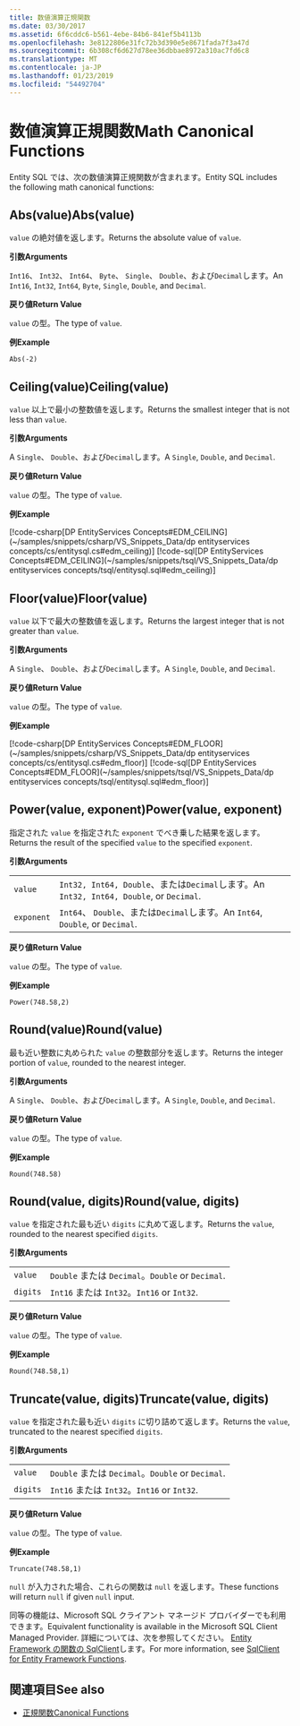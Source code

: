 ```yaml
---
title: 数値演算正規関数
ms.date: 03/30/2017
ms.assetid: 6f6cddc6-b561-4ebe-84b6-841ef5b4113b
ms.openlocfilehash: 3e8122806e31fc72b3d390e5e8671fada7f3a47d
ms.sourcegitcommit: 6b308cf6d627d78ee36dbbae8972a310ac7fd6c8
ms.translationtype: MT
ms.contentlocale: ja-JP
ms.lasthandoff: 01/23/2019
ms.locfileid: "54492704"
---
```

# <a name="math-canonical-functions"></a><span data-ttu-id="e636a-102">数値演算正規関数</span><span class="sxs-lookup"><span data-stu-id="e636a-102">Math Canonical Functions</span></span>

<span data-ttu-id="e636a-103">Entity SQL では、次の数値演算正規関数が含まれます。</span><span class="sxs-lookup"><span data-stu-id="e636a-103">Entity SQL includes the following math canonical functions:</span></span>
  
## <a name="absvalue"></a><span data-ttu-id="e636a-104">Abs(value)</span><span class="sxs-lookup"><span data-stu-id="e636a-104">Abs(value)</span></span>

<span data-ttu-id="e636a-105">`value` の絶対値を返します。</span><span class="sxs-lookup"><span data-stu-id="e636a-105">Returns the absolute value of `value`.</span></span>

<span data-ttu-id="e636a-106">**引数**</span><span class="sxs-lookup"><span data-stu-id="e636a-106">**Arguments**</span></span>

<span data-ttu-id="e636a-107">`Int16`、 `Int32`、 `Int64`、 `Byte`、 `Single`、 `Double`、および`Decimal`します。</span><span class="sxs-lookup"><span data-stu-id="e636a-107">An `Int16`, `Int32`, `Int64`, `Byte`, `Single`, `Double`, and `Decimal`.</span></span>

<span data-ttu-id="e636a-108">**戻り値**</span><span class="sxs-lookup"><span data-stu-id="e636a-108">**Return Value**</span></span>

<span data-ttu-id="e636a-109">`value` の型。</span><span class="sxs-lookup"><span data-stu-id="e636a-109">The type of `value`.</span></span>

<span data-ttu-id="e636a-110">**例**</span><span class="sxs-lookup"><span data-stu-id="e636a-110">**Example**</span></span>

`Abs(-2)`

## <a name="ceilingvalue"></a><span data-ttu-id="e636a-111">Ceiling(value)</span><span class="sxs-lookup"><span data-stu-id="e636a-111">Ceiling(value)</span></span>

<span data-ttu-id="e636a-112">`value` 以上で最小の整数値を返します。</span><span class="sxs-lookup"><span data-stu-id="e636a-112">Returns the smallest integer that is not less than `value`.</span></span>

<span data-ttu-id="e636a-113">**引数**</span><span class="sxs-lookup"><span data-stu-id="e636a-113">**Arguments**</span></span>

<span data-ttu-id="e636a-114">A `Single`、 `Double`、および`Decimal`します。</span><span class="sxs-lookup"><span data-stu-id="e636a-114">A `Single`, `Double`, and `Decimal`.</span></span>

<span data-ttu-id="e636a-115">**戻り値**</span><span class="sxs-lookup"><span data-stu-id="e636a-115">**Return Value**</span></span>

<span data-ttu-id="e636a-116">`value` の型。</span><span class="sxs-lookup"><span data-stu-id="e636a-116">The type of `value`.</span></span>

<span data-ttu-id="e636a-117">**例**</span><span class="sxs-lookup"><span data-stu-id="e636a-117">**Example**</span></span>

[!code-csharp[DP EntityServices Concepts#EDM_CEILING](~/samples/snippets/csharp/VS_Snippets_Data/dp entityservices concepts/cs/entitysql.cs#edm_ceiling)]
[!code-sql[DP EntityServices Concepts#EDM_CEILING](~/samples/snippets/tsql/VS_Snippets_Data/dp entityservices concepts/tsql/entitysql.sql#edm_ceiling)]

## <a name="floorvalue"></a><span data-ttu-id="e636a-118">Floor(value)</span><span class="sxs-lookup"><span data-stu-id="e636a-118">Floor(value)</span></span>

<span data-ttu-id="e636a-119">`value` 以下で最大の整数値を返します。</span><span class="sxs-lookup"><span data-stu-id="e636a-119">Returns the largest integer that is not greater than `value`.</span></span>

<span data-ttu-id="e636a-120">**引数**</span><span class="sxs-lookup"><span data-stu-id="e636a-120">**Arguments**</span></span>

<span data-ttu-id="e636a-121">A `Single`、 `Double`、および`Decimal`します。</span><span class="sxs-lookup"><span data-stu-id="e636a-121">A `Single`, `Double`, and `Decimal`.</span></span>

<span data-ttu-id="e636a-122">**戻り値**</span><span class="sxs-lookup"><span data-stu-id="e636a-122">**Return Value**</span></span>

<span data-ttu-id="e636a-123">`value` の型。</span><span class="sxs-lookup"><span data-stu-id="e636a-123">The type of `value`.</span></span>

<span data-ttu-id="e636a-124">**例**</span><span class="sxs-lookup"><span data-stu-id="e636a-124">**Example**</span></span>

[!code-csharp[DP EntityServices Concepts#EDM_FLOOR](~/samples/snippets/csharp/VS_Snippets_Data/dp entityservices concepts/cs/entitysql.cs#edm_floor)]
[!code-sql[DP EntityServices Concepts#EDM_FLOOR](~/samples/snippets/tsql/VS_Snippets_Data/dp entityservices concepts/tsql/entitysql.sql#edm_floor)]

## <a name="powervalue-exponent"></a><span data-ttu-id="e636a-125">Power(value, exponent)</span><span class="sxs-lookup"><span data-stu-id="e636a-125">Power(value, exponent)</span></span>

<span data-ttu-id="e636a-126">指定された `value` を指定された `exponent` でべき乗した結果を返します。</span><span class="sxs-lookup"><span data-stu-id="e636a-126">Returns the result of the specified `value` to the specified `exponent`.</span></span>

<span data-ttu-id="e636a-127">**引数**</span><span class="sxs-lookup"><span data-stu-id="e636a-127">**Arguments**</span></span>

|  |  |
|--|--|
|`value` | <span data-ttu-id="e636a-128">`Int32, Int64, Double`、または`Decimal`します。</span><span class="sxs-lookup"><span data-stu-id="e636a-128">An `Int32, Int64, Double`, or `Decimal`.</span></span> |
|`exponent` | <span data-ttu-id="e636a-129">`Int64`、 `Double`、または`Decimal`します。</span><span class="sxs-lookup"><span data-stu-id="e636a-129">An `Int64`, `Double`, or `Decimal`.</span></span> |

<span data-ttu-id="e636a-130">**戻り値**</span><span class="sxs-lookup"><span data-stu-id="e636a-130">**Return Value**</span></span>

<span data-ttu-id="e636a-131">`value` の型。</span><span class="sxs-lookup"><span data-stu-id="e636a-131">The type of `value`.</span></span>

<span data-ttu-id="e636a-132">**例**</span><span class="sxs-lookup"><span data-stu-id="e636a-132">**Example**</span></span>

`Power(748.58,2)`

## <a name="roundvalue"></a><span data-ttu-id="e636a-133">Round(value)</span><span class="sxs-lookup"><span data-stu-id="e636a-133">Round(value)</span></span>

<span data-ttu-id="e636a-134">最も近い整数に丸められた `value` の整数部分を返します。</span><span class="sxs-lookup"><span data-stu-id="e636a-134">Returns the integer portion of `value`, rounded to the nearest integer.</span></span>

<span data-ttu-id="e636a-135">**引数**</span><span class="sxs-lookup"><span data-stu-id="e636a-135">**Arguments**</span></span>

<span data-ttu-id="e636a-136">A `Single`、 `Double`、および`Decimal`します。</span><span class="sxs-lookup"><span data-stu-id="e636a-136">A `Single`, `Double`, and `Decimal`.</span></span>

<span data-ttu-id="e636a-137">**戻り値**</span><span class="sxs-lookup"><span data-stu-id="e636a-137">**Return Value**</span></span>

<span data-ttu-id="e636a-138">`value` の型。</span><span class="sxs-lookup"><span data-stu-id="e636a-138">The type of `value`.</span></span>

<span data-ttu-id="e636a-139">**例**</span><span class="sxs-lookup"><span data-stu-id="e636a-139">**Example**</span></span>

`Round(748.58)`

## <a name="roundvalue-digits"></a><span data-ttu-id="e636a-140">Round(value, digits)</span><span class="sxs-lookup"><span data-stu-id="e636a-140">Round(value, digits)</span></span>

<span data-ttu-id="e636a-141">`value` を指定された最も近い `digits` に丸めて返します。</span><span class="sxs-lookup"><span data-stu-id="e636a-141">Returns the `value`, rounded to the nearest specified `digits`.</span></span>

<span data-ttu-id="e636a-142">**引数**</span><span class="sxs-lookup"><span data-stu-id="e636a-142">**Arguments**</span></span>

|  |  |
|--|--|
|`value`|<span data-ttu-id="e636a-143">`Double` または `Decimal`。</span><span class="sxs-lookup"><span data-stu-id="e636a-143">`Double` or `Decimal`.</span></span>|
|`digits`|<span data-ttu-id="e636a-144">`Int16` または `Int32`。</span><span class="sxs-lookup"><span data-stu-id="e636a-144">`Int16` or `Int32`.</span></span>|

<span data-ttu-id="e636a-145">**戻り値**</span><span class="sxs-lookup"><span data-stu-id="e636a-145">**Return Value**</span></span>

<span data-ttu-id="e636a-146">`value` の型。</span><span class="sxs-lookup"><span data-stu-id="e636a-146">The type of `value`.</span></span>

<span data-ttu-id="e636a-147">**例**</span><span class="sxs-lookup"><span data-stu-id="e636a-147">**Example**</span></span>

`Round(748.58,1)`

## <a name="truncatevalue-digits"></a><span data-ttu-id="e636a-148">Truncate(value, digits)</span><span class="sxs-lookup"><span data-stu-id="e636a-148">Truncate(value, digits)</span></span>

<span data-ttu-id="e636a-149">`value` を指定された最も近い `digits` に切り詰めて返します。</span><span class="sxs-lookup"><span data-stu-id="e636a-149">Returns the `value`, truncated to the nearest specified `digits`.</span></span>

<span data-ttu-id="e636a-150">**引数**</span><span class="sxs-lookup"><span data-stu-id="e636a-150">**Arguments**</span></span>

|  |  |
|--|--|
|`value`|<span data-ttu-id="e636a-151">`Double` または `Decimal`。</span><span class="sxs-lookup"><span data-stu-id="e636a-151">`Double` or `Decimal`.</span></span>|
|`digits`|<span data-ttu-id="e636a-152">`Int16` または `Int32`。</span><span class="sxs-lookup"><span data-stu-id="e636a-152">`Int16` or `Int32`.</span></span>|

<span data-ttu-id="e636a-153">**戻り値**</span><span class="sxs-lookup"><span data-stu-id="e636a-153">**Return Value**</span></span>

<span data-ttu-id="e636a-154">`value` の型。</span><span class="sxs-lookup"><span data-stu-id="e636a-154">The type of `value`.</span></span>

<span data-ttu-id="e636a-155">**例**</span><span class="sxs-lookup"><span data-stu-id="e636a-155">**Example**</span></span>

`Truncate(748.58,1)`  
  
 <span data-ttu-id="e636a-156">`null` が入力された場合、これらの関数は `null` を返します。</span><span class="sxs-lookup"><span data-stu-id="e636a-156">These functions will return `null` if given `null` input.</span></span>  
  
 <span data-ttu-id="e636a-157">同等の機能は、Microsoft SQL クライアント マネージド プロバイダーでも利用できます。</span><span class="sxs-lookup"><span data-stu-id="e636a-157">Equivalent functionality is available in the Microsoft SQL Client Managed Provider.</span></span> <span data-ttu-id="e636a-158">詳細については、次を参照してください。 [Entity Framework の関数の SqlClient](../../../../../../docs/framework/data/adonet/ef/sqlclient-for-ef-functions.md)します。</span><span class="sxs-lookup"><span data-stu-id="e636a-158">For more information, see [SqlClient for Entity Framework Functions](../../../../../../docs/framework/data/adonet/ef/sqlclient-for-ef-functions.md).</span></span>  
  
## <a name="see-also"></a><span data-ttu-id="e636a-159">関連項目</span><span class="sxs-lookup"><span data-stu-id="e636a-159">See also</span></span>
- [<span data-ttu-id="e636a-160">正規関数</span><span class="sxs-lookup"><span data-stu-id="e636a-160">Canonical Functions</span></span>](../../../../../../docs/framework/data/adonet/ef/language-reference/canonical-functions.md)
